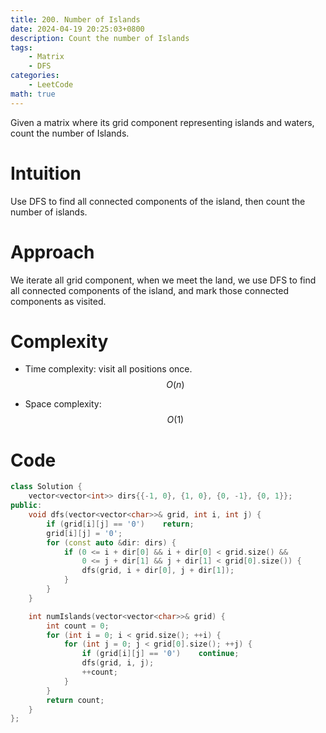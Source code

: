 ```yaml
---
title: 200. Number of Islands
date: 2024-04-19 20:25:03+0800
description: Count the number of Islands
tags: 
    - Matrix
    - DFS
categories:
    - LeetCode
math: true
---
```


Given a matrix where its grid component representing islands and waters, count the number of Islands.

# Intuition
Use DFS to find all connected components of the island, then count the number of islands.

# Approach
We iterate all grid component, when we meet the land, we use DFS to find all connected components of the island, and mark those connected components as visited.

# Complexity
- Time complexity: visit all positions once.
$$O(n)$$

- Space complexity:
$$O(1)$$

# Code
```c++
class Solution {
    vector<vector<int>> dirs{{-1, 0}, {1, 0}, {0, -1}, {0, 1}};
public:
    void dfs(vector<vector<char>>& grid, int i, int j) {
        if (grid[i][j] == '0')    return;
        grid[i][j] = '0';
        for (const auto &dir: dirs) {
            if (0 <= i + dir[0] && i + dir[0] < grid.size() &&
                0 <= j + dir[1] && j + dir[1] < grid[0].size()) {
                dfs(grid, i + dir[0], j + dir[1]);
            }
        }
    }

    int numIslands(vector<vector<char>>& grid) {
        int count = 0;
        for (int i = 0; i < grid.size(); ++i) {
            for (int j = 0; j < grid[0].size(); ++j) {
                if (grid[i][j] == '0')    continue;
                dfs(grid, i, j);
                ++count;
            }
        }
        return count;
    }
};
```